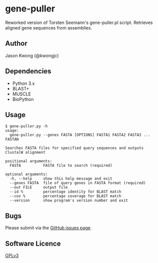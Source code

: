 # gene-puller
Reworked version of Torsten Seemann's gene-puller.pl script. Retrieves aligned gene sequences from assemblies.

## Author

Jason Kwong (@kwongjc)

## Dependencies
* Python 3.x
* BLAST+
* MUSCLE
* BioPython

## Usage

```
$ gene-puller.py -h
usage: 
  gene-puller.py --genes FASTA [OPTIONS] FASTA1 FASTA2 FASTA3 ... FASTAN

Searches FASTA files for specified query sequences and outputs ClustalW alignment

positional arguments:
  FASTA          FASTA file to search (required)

optional arguments:
  -h, --help     show this help message and exit
  --genes FASTA  file of query genes in FASTA format (required)
  --out FILE     output file
  --id %         percentage identity for BLAST match
  --cov %        percentage coverage for BLAST match
  --version      show program's version number and exit
```

## Bugs

Please submit via the [GitHub issues page](https://github.com/kwongj/gene-puller/issues).  

## Software Licence

[GPLv3](https://github.com/kwongj/gene-puller/blob/master/LICENSE)

